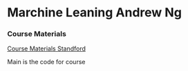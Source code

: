 
# Marchine Leaning Andrew Ng

### Course Materials  
[Course Materials Standford](http://cs229.stanford.edu/materials.html)

Main is the code for course
